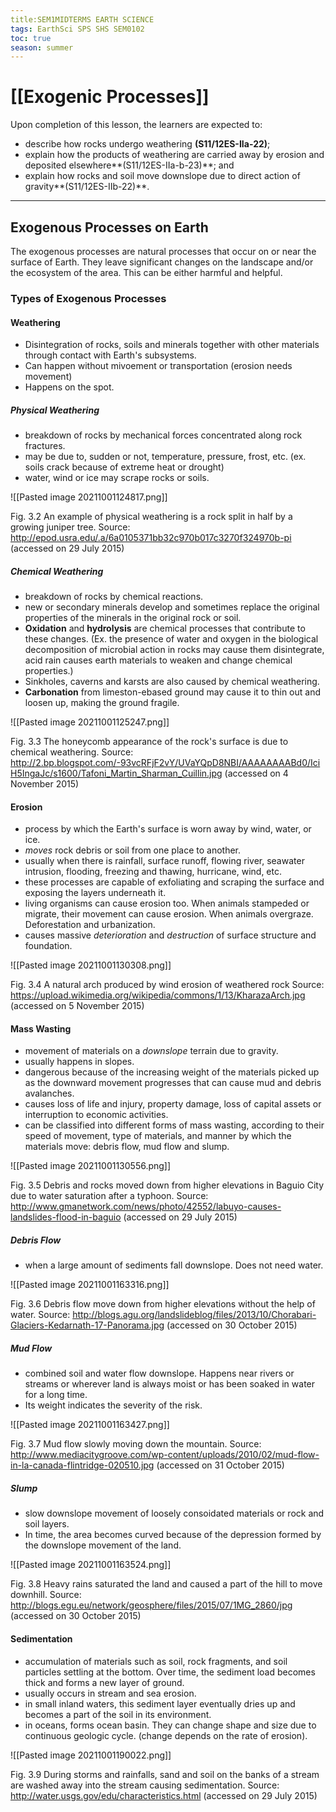 ```yaml
---
title:SEM1MIDTERMS EARTH SCIENCE
tags: EarthSci SPS SHS SEM0102
toc: true
season: summer
---
```


# [[Exogenic Processes]]
Upon completion of this lesson, the learners are expected to:
- describe how rocks undergo weathering **(S11/12ES-IIa-22)**;
- explain how the products of weathering are carried away by erosion and deposited elsewhere**(S11/12ES-IIa-b-23)**; and
- explain how rocks and soil move downslope due to direct action of gravity**(S11/12ES-IIb-22)**.
---

## Exogenous Processes on Earth

The exogenous processes are natural processes that occur on or near the surface of Earth. They leave significant changes on the landscape and/or the ecosystem of the area. This can be either harmful and helpful.

### Types of Exogenous Processes
#### **Weathering**
- Disintegration of rocks, soils and minerals together with other materials through contact with Earth's subsystems.
- Can happen without mivoement or transportation (erosion needs movement)
- Happens on the spot.

##### **Physical Weathering** 
- breakdown of rocks by mechanical forces concentrated along rock fractures.
- may be due to, sudden or not, temperature, pressure, frost, etc. (ex. soils crack because of extreme heat or drought)
- water, wind or ice may scrape rocks or soils.

![[Pasted image 20211001124817.png]]

Fig. 3.2 An example of physical weathering is a rock split in half by a growing juniper tree.
Source: http://epod.usra.edu/.a/6a0105371bb32c970b017c3270f324970b-pi (accessed on 29 July 2015)

##### **Chemical Weathering**
- breakdown of rocks by chemical reactions.
- new or secondary minerals develop and sometimes replace the original properties of the minerals in the original rock or soil.
- **Oxidation** and **hydrolysis** are chemical processes that contribute to these changes. (Ex. the presence of water and oxygen in the biological decomposition of microbial action in rocks may cause them disintegrate, acid rain causes earth materials to weaken and change chemical properties.)
- Sinkholes, caverns and karsts are also caused by chemical weathering.
- **Carbonation** from limeston-ebased ground may cause it to thin out and loosen up, making the ground fragile.

![[Pasted image 20211001125247.png]]

Fig. 3.3 The honeycomb appearance of the rock's surface is due to chemical weathering.
Source: http://2.bp.blogspot.com/-93vcRFjF2vY/UVaYQpD8NBI/AAAAAAAABd0/IciH5IngaJc/s1600/Tafoni_Martin_Sharman_Cuillin.jpg (accessed on 4 November 2015)


#### **Erosion**
- process by which the Earth's surface is worn away by wind, water, or ice.
- *moves* rock debris or soil from one place to another.
- usually when there is rainfall, surface runoff, flowing river, seawater intrusion, flooding, freezing and thawing, hurricane, wind, etc.
- these processes are capable of exfoliating and scraping the surface and exposing the layers underneath it.
- living organisms can cause erosion too. When animals stampeded or migrate, their movement can cause erosion. When animals overgraze. Deforestation and urbanization.
- causes massive *deterioration* and *destruction* of surface structure and foundation.

![[Pasted image 20211001130308.png]]

Fig. 3.4 A natural arch produced by wind erosion of weathered rock
Source: https://upload.wikimedia.org/wikipedia/commons/1/13/KharazaArch.jpg (accessed on 5 November 2015)

#### **Mass Wasting**
- movement of materials on a *downslope* terrain due to gravity.
- usually happens in slopes.
- dangerous because of the increasing weight of the materials picked up as the downward movement progresses that can cause mud and debris avalanches.
- causes loss of life and injury, property damage, loss of capital assets or interruption to economic activities.
- can be classified into different forms of mass wasting, according to their speed of movement, type of materials, and manner by which the materials move: debris flow, mud flow and slump.

![[Pasted image 20211001130556.png]]

Fig. 3.5 Debris and rocks moved down from higher elevations in Baguio City due to water saturation after a typhoon.
Source: http://www.gmanetwork.com/news/photo/42552/labuyo-causes-landslides-flood-in-baguio (accessed on 29 July 2015)

##### **Debris Flow**
- when a large amount of sediments fall downslope. Does not need water.

![[Pasted image 20211001163316.png]]

Fig. 3.6 Debris flow move down from higher elevations without the help of water.
Source: http://blogs.agu.org/landslideblog/files/2013/10/Chorabari-Glaciers-Kedarnath-17-Panorama.jpg (accessed on 30 October 2015)

##### **Mud Flow**
- combined soil and water flow downslope. Happens near rivers or streams or wherever land is always moist or has been soaked in water for a long time.
- Its weight indicates the severity of the risk.

![[Pasted image 20211001163427.png]]

Fig. 3.7 Mud flow slowly moving down the mountain.
Source: http://www.mediacitygroove.com/wp-content/uploads/2010/02/mud-flow-in-la-canada-flintridge-020510.jpg (accessed on 31 October 2015)

##### **Slump**
- slow downslope movement of loosely consoidated materials or rock and soil layers.
- In time, the area becomes curved because of the depression formed by the downslope movement of the land.

![[Pasted image 20211001163524.png]]

Fig. 3.8 Heavy rains saturated the land and caused a part of the hill to move downhill.
Source: http://blogs.egu.eu/network/geosphere/files/2015/07/1MG_2860/jpg (accessed on 30 October 2015)

#### Sedimentation 
- accumulation of materials such as soil, rock fragments, and soil particles settling at the bottom. Over time, the sediment load becomes thick and forms a new layer of ground.
- usually occurs in stream and sea erosion.
- in small inland waters, this sediment layer eventually dries up and becomes a part of the soil in its environment.
- in oceans, forms ocean basin. They can change shape and size due to continuous geologic cycle. (change depends on the rate of erosion).

![[Pasted image 20211001190022.png]]

Fig. 3.9 During storms and rainfalls, sand and soil on the banks of a stream are washed away into the stream causing sedimentation.
Source: http://water.usgs.gov/edu/characteristics.html (accessed on 29 July 2015)

